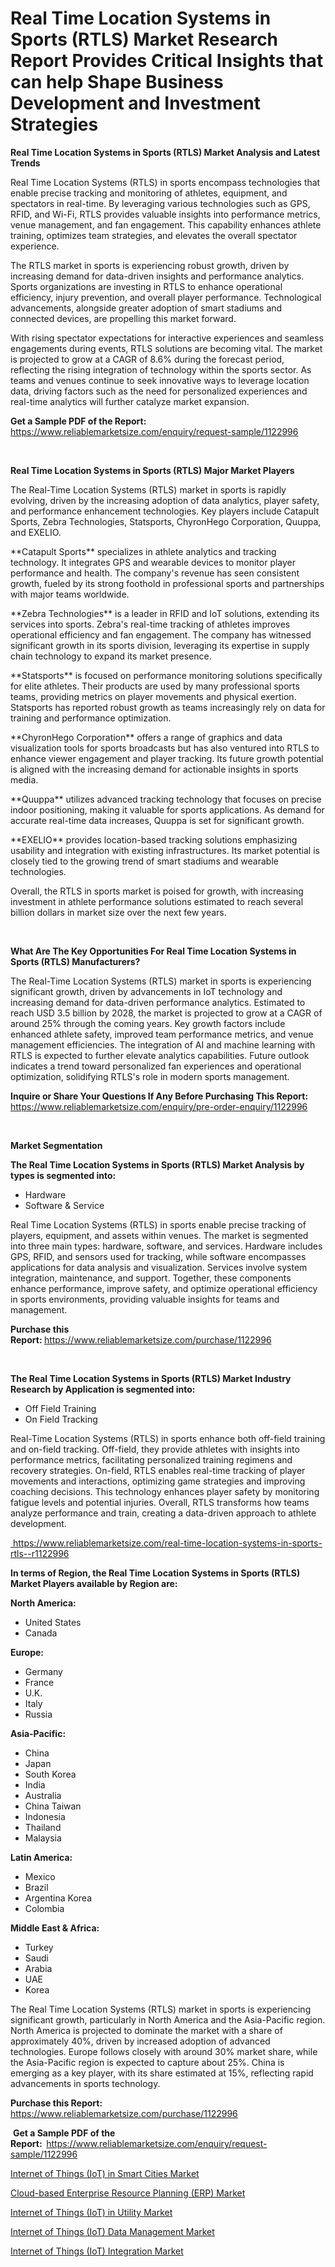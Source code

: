 <p><h1>Real Time Location Systems in Sports (RTLS) Market Research Report Provides Critical Insights that can help Shape Business Development and Investment Strategies</h1></p><p><strong>Real Time Location Systems in Sports (RTLS) Market Analysis and Latest Trends</strong></p>
<p><p>Real Time Location Systems (RTLS) in sports encompass technologies that enable precise tracking and monitoring of athletes, equipment, and spectators in real-time. By leveraging various technologies such as GPS, RFID, and Wi-Fi, RTLS provides valuable insights into performance metrics, venue management, and fan engagement. This capability enhances athlete training, optimizes team strategies, and elevates the overall spectator experience.</p><p>The RTLS market in sports is experiencing robust growth, driven by increasing demand for data-driven insights and performance analytics. Sports organizations are investing in RTLS to enhance operational efficiency, injury prevention, and overall player performance. Technological advancements, alongside greater adoption of smart stadiums and connected devices, are propelling this market forward. </p><p>With rising spectator expectations for interactive experiences and seamless engagements during events, RTLS solutions are becoming vital. The market is projected to grow at a CAGR of 8.6% during the forecast period, reflecting the rising integration of technology within the sports sector. As teams and venues continue to seek innovative ways to leverage location data, driving factors such as the need for personalized experiences and real-time analytics will further catalyze market expansion.</p></p>
<p><strong>Get a Sample PDF of the Report:&nbsp;</strong> <a href="https://www.reliablemarketsize.com/enquiry/request-sample/1122996?utm_campaign=1901&utm_medium=2&utm_source=Github&utm_content=ia&utm_term=11032025&utm_id=real-time-location-systems-in-sports-rtls">https://www.reliablemarketsize.com/enquiry/request-sample/1122996</a></p>
<p>&nbsp;</p>
<p><strong>Real Time Location Systems in Sports (RTLS) Major Market Players</strong></p>
<p><p>The Real-Time Location Systems (RTLS) market in sports is rapidly evolving, driven by the increasing adoption of data analytics, player safety, and performance enhancement technologies. Key players include Catapult Sports, Zebra Technologies, Statsports, ChyronHego Corporation, Quuppa, and EXELIO.</p><p>**Catapult Sports** specializes in athlete analytics and tracking technology. It integrates GPS and wearable devices to monitor player performance and health. The company's revenue has seen consistent growth, fueled by its strong foothold in professional sports and partnerships with major teams worldwide.</p><p>**Zebra Technologies** is a leader in RFID and IoT solutions, extending its services into sports. Zebra's real-time tracking of athletes improves operational efficiency and fan engagement. The company has witnessed significant growth in its sports division, leveraging its expertise in supply chain technology to expand its market presence.</p><p>**Statsports** is focused on performance monitoring solutions specifically for elite athletes. Their products are used by many professional sports teams, providing metrics on player movements and physical exertion. Statsports has reported robust growth as teams increasingly rely on data for training and performance optimization.</p><p>**ChyronHego Corporation** offers a range of graphics and data visualization tools for sports broadcasts but has also ventured into RTLS to enhance viewer engagement and player tracking. Its future growth potential is aligned with the increasing demand for actionable insights in sports media.</p><p>**Quuppa** utilizes advanced tracking technology that focuses on precise indoor positioning, making it valuable for sports applications. As demand for accurate real-time data increases, Quuppa is set for significant growth.</p><p>**EXELIO** provides location-based tracking solutions emphasizing usability and integration with existing infrastructures. Its market potential is closely tied to the growing trend of smart stadiums and wearable technologies.</p><p>Overall, the RTLS in sports market is poised for growth, with increasing investment in athlete performance solutions estimated to reach several billion dollars in market size over the next few years.</p></p>
<p>&nbsp;</p>
<p><strong>What Are The Key Opportunities For Real Time Location Systems in Sports (RTLS) Manufacturers?</strong></p>
<p><p>The Real-Time Location Systems (RTLS) market in sports is experiencing significant growth, driven by advancements in IoT technology and increasing demand for data-driven performance analytics. Estimated to reach USD 3.5 billion by 2028, the market is projected to grow at a CAGR of around 25% through the coming years. Key growth factors include enhanced athlete safety, improved team performance metrics, and venue management efficiencies. The integration of AI and machine learning with RTLS is expected to further elevate analytics capabilities. Future outlook indicates a trend toward personalized fan experiences and operational optimization, solidifying RTLS's role in modern sports management.</p></p>
<p><strong>Inquire or Share Your Questions If Any Before Purchasing This Report:</strong> <a href="https://www.reliablemarketsize.com/enquiry/pre-order-enquiry/1122996?utm_campaign=1901&utm_medium=2&utm_source=Github&utm_content=ia&utm_term=11032025&utm_id=real-time-location-systems-in-sports-rtls">https://www.reliablemarketsize.com/enquiry/pre-order-enquiry/1122996</a></p>
<p>&nbsp;</p>
<p><strong>Market Segmentation</strong></p>
<p><strong>The Real Time Location Systems in Sports (RTLS) Market Analysis by types is segmented into:</strong></p>
<p><ul><li>Hardware</li><li>Software & Service</li></ul></p>
<p><p>Real Time Location Systems (RTLS) in sports enable precise tracking of players, equipment, and assets within venues. The market is segmented into three main types: hardware, software, and services. Hardware includes GPS, RFID, and sensors used for tracking, while software encompasses applications for data analysis and visualization. Services involve system integration, maintenance, and support. Together, these components enhance performance, improve safety, and optimize operational efficiency in sports environments, providing valuable insights for teams and management.</p></p>
<p><strong>Purchase this Report:&nbsp;</strong><a href="https://www.reliablemarketsize.com/purchase/1122996?utm_campaign=1901&utm_medium=2&utm_source=Github&utm_content=ia&utm_term=11032025&utm_id=real-time-location-systems-in-sports-rtls">https://www.reliablemarketsize.com/purchase/1122996</a></p>
<p>&nbsp;</p>
<p><strong>The Real Time Location Systems in Sports (RTLS) Market Industry Research by Application is segmented into:</strong></p>
<p><ul><li>Off Field Training</li><li>On Field Tracking</li></ul></p>
<p><p>Real-Time Location Systems (RTLS) in sports enhance both off-field training and on-field tracking. Off-field, they provide athletes with insights into performance metrics, facilitating personalized training regimens and recovery strategies. On-field, RTLS enables real-time tracking of player movements and interactions, optimizing game strategies and improving coaching decisions. This technology enhances player safety by monitoring fatigue levels and potential injuries. Overall, RTLS transforms how teams analyze performance and train, creating a data-driven approach to athlete development.</p></p>
<p><a href="https://www.reliablemarketsize.com/real-time-location-systems-in-sports-rtls--r1122996?utm_campaign=1901&utm_medium=2&utm_source=Github&utm_content=ia&utm_term=11032025&utm_id=real-time-location-systems-in-sports-rtls">&nbsp;https://www.reliablemarketsize.com/real-time-location-systems-in-sports-rtls--r1122996</a></p>
<p><strong>In terms of Region, the Real Time Location Systems in Sports (RTLS) Market Players available by Region are:</strong></p>
<p>
    <p> <strong> North America: </strong>
        <ul>
            <li>United States</li>
            <li>Canada</li>
        </ul>
        </p> 
    <p> <strong> Europe: </strong>
        <ul>
            <li>Germany</li>
            <li>France</li>
            <li>U.K.</li>
            <li>Italy</li>
            <li>Russia</li>
        </ul>
        </p> 
    <p> <strong> Asia-Pacific: </strong>
        <ul>
            <li>China</li>
            <li>Japan</li>
            <li>South Korea</li>
            <li>India</li>
            <li>Australia</li>
            <li>China Taiwan</li>
            <li>Indonesia</li>
            <li>Thailand</li>
            <li>Malaysia</li>
        </ul>
        </p> 
    <p> <strong> Latin America: </strong>
        <ul>
            <li>Mexico</li>
            <li>Brazil</li>
            <li>Argentina Korea</li>
            <li>Colombia</li>
        </ul>
        </p> 
    <p> <strong> Middle East & Africa: </strong>
        <ul>
            <li>Turkey</li>
            <li>Saudi</li>
            <li>Arabia</li>
            <li>UAE</li>
            <li>Korea</li>
        </ul>
    </p>
    </p>
<p><p>The Real Time Location Systems (RTLS) market in sports is experiencing significant growth, particularly in North America and the Asia-Pacific region. North America is projected to dominate the market with a share of approximately 40%, driven by increased adoption of advanced technologies. Europe follows closely with around 30% market share, while the Asia-Pacific region is expected to capture about 25%. China is emerging as a key player, with its share estimated at 15%, reflecting rapid advancements in sports technology.</p></p>
<p><strong>Purchase this Report: </strong><a href="https://www.reliablemarketsize.com/purchase/1122996?utm_campaign=1901&utm_medium=2&utm_source=Github&utm_content=ia&utm_term=11032025&utm_id=real-time-location-systems-in-sports-rtls">https://www.reliablemarketsize.com/purchase/1122996</a></p>
<p>&nbsp;<strong>Get a Sample PDF of the Report:&nbsp;&nbsp;</strong><a href="https://www.reliablemarketsize.com/enquiry/request-sample/1122996?utm_campaign=1901&utm_medium=2&utm_source=Github&utm_content=ia&utm_term=11032025&utm_id=real-time-location-systems-in-sports-rtls">https://www.reliablemarketsize.com/enquiry/request-sample/1122996</a></p>
<p><strong></strong></p>
<p><p><a href="https://github.com/manesros8/Market-Research-Report-List-1/blob/main/internet-of-things-iot-in-smart-cities-market.md?utm_campaign=1901&utm_medium=2&utm_source=Github&utm_content=ia&utm_term=11032025&utm_id=real-time-location-systems-in-sports-rtls">Internet of Things (IoT) in Smart Cities Market</a></p><p><a href="https://github.com/SanjidaMahmud54/Market-Research-Report-List-1/blob/main/cloud-based-enterprise-resource-planning-erp-market.md?utm_campaign=1901&utm_medium=2&utm_source=Github&utm_content=ia&utm_term=11032025&utm_id=real-time-location-systems-in-sports-rtls">Cloud-based Enterprise Resource Planning (ERP) Market</a></p><p><a href="https://github.com/ulyssacrayne00231/Market-Research-Report-List-1/blob/main/internet-of-things-iot-in-utility-market.md?utm_campaign=1901&utm_medium=2&utm_source=Github&utm_content=ia&utm_term=11032025&utm_id=real-time-location-systems-in-sports-rtls">Internet of Things (IoT) in Utility Market</a></p><p><a href="https://github.com/WashimHussain441/Market-Research-Report-List-1/blob/main/internet-of-things-iot-data-management-market.md?utm_campaign=1901&utm_medium=2&utm_source=Github&utm_content=ia&utm_term=11032025&utm_id=real-time-location-systems-in-sports-rtls">Internet of Things (IoT) Data Management Market</a></p><p><a href="https://github.com/danikabiele541/Market-Research-Report-List-1/blob/main/internet-of-things-iot-integration-market.md?utm_campaign=1901&utm_medium=2&utm_source=Github&utm_content=ia&utm_term=11032025&utm_id=real-time-location-systems-in-sports-rtls">Internet of Things (IoT) Integration Market</a></p></p>